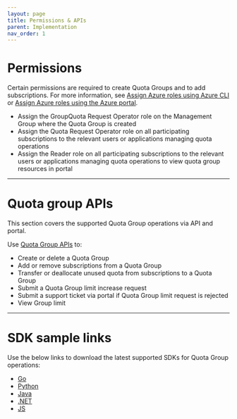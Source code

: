 ```yaml
---
layout: page
title: Permissions & APIs
parent: Implementation
nav_order: 1
---
```


# Permissions

Certain permissions are required to create Quota Groups and to add subscriptions. For more information, see [Assign Azure roles using Azure CLI](https://learn.microsoft.com/en-us/azure/role-based-access-control/role-assignments-cli) or [Assign Azure roles using the Azure portal](https://learn.microsoft.com/en-us/azure/role-based-access-control/role-assignments-portal).

- Assign the GroupQuota Request Operator role on the Management Group where the Quota Group is created
- Assign the Quota Request Operator role on all participating subscriptions to the relevant users or applications managing quota operations
- Assign the Reader role on all participating subscriptions to the relevant users or applications managing quota operations to view quota group resources in portal

---

# Quota group APIs

This section covers the supported Quota Group operations via API and portal.

Use [Quota Group APIs](https://github.com/Azure/azure-rest-api-specs/blob/main/specification/quota/resource-manager/Microsoft.Quota/stable/2025-03-01/groupquota.json) to:

- Create or delete a Quota Group
- Add or remove subscriptions from a Quota Group
- Transfer or deallocate unused quota from subscriptions to a Quota Group
- Submit a Quota Group limit increase request
- Submit a support ticket via portal if Quota Group limit request is rejected
- View Group limit

---

# SDK sample links

Use the below links to download the latest supported SDKs for Quota Group operations:

- [Go](https://pkg.go.dev/github.com/Azure/azure-sdk-for-go/sdk/resourcemanager/quota/armquota@v1.1.0)
- [Python](https://pypi.org/project/azure-mgmt-quota/2.0.0/)
- [Java](https://central.sonatype.com/artifact/com.azure.resourcemanager/azure-resourcemanager-quota/1.1.0)
- [.NET](https://www.nuget.org/packages/Azure.ResourceManager.Quota/1.1.0#readme-body-tab)
- [JS](https://www.npmjs.com/package/@azure/arm-quota/v/1.1.0)
